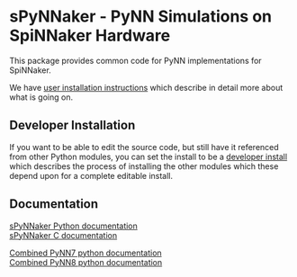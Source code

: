 
sPyNNaker - PyNN Simulations on SpiNNaker Hardware
==================================================
This package provides common code for PyNN implementations for SpiNNaker.

We have [user installation instructions](http://spinnakermanchester.github.io/)
which describe in detail more about what is going on.

Developer Installation
----------------------
If you want to be able to edit the source code, but still have it referenced
from other Python modules, you can set the install to be a
[developer install](http://spinnakermanchester.github.io/development/devenv.html)
which describes the process of installing the other modules which these
depend upon for a complete editable install.

Documentation
-------------
[sPyNNaker Python documentation](http://spinnakermanchester.github.io/sPyNNaker/python/)
<br>
[sPyNNaker C documentation](http://spinnakermanchester.github.io/sPyNNaker/c/)

[Combined PyNN7 python documentation](http://spinnaker7manchester.readthedocs.io)
<br>
[Combined PyNN8 python documentation](http://spinnaker8manchester.readthedocs.io)
